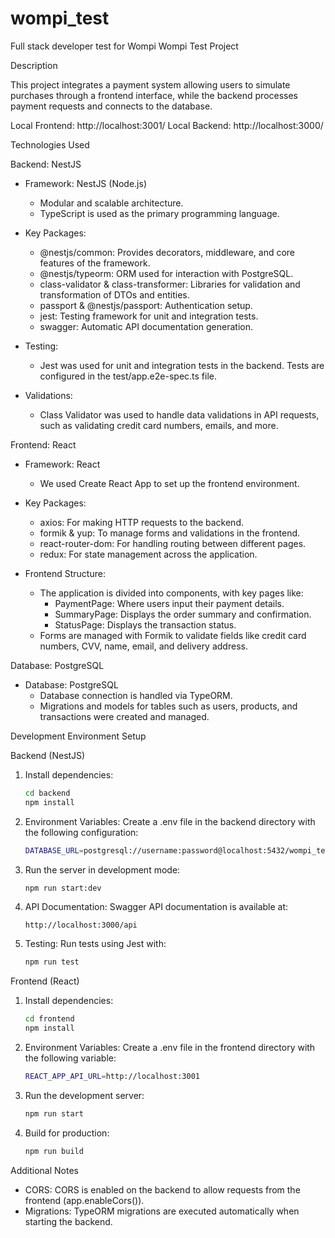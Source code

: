 # wompi_test
Full stack developer test for Wompi
Wompi Test Project

Description

This project integrates a payment system allowing users to simulate purchases through a frontend interface, while the backend processes payment requests and connects to the database.

Local Frontend: http://localhost:3001/
Local Backend: http://localhost:3000/


Technologies Used

Backend: NestJS
- Framework: NestJS (Node.js)
    - Modular and scalable architecture.
    - TypeScript is used as the primary programming language.
  
- Key Packages:
    - @nestjs/common: Provides decorators, middleware, and core features of the framework.
    - @nestjs/typeorm: ORM used for interaction with PostgreSQL.
    - class-validator & class-transformer: Libraries for validation and transformation of DTOs and entities.
    - passport & @nestjs/passport: Authentication setup.
    - jest: Testing framework for unit and integration tests.
    - swagger: Automatic API documentation generation.

- Testing:
    - Jest was used for unit and integration tests in the backend. Tests are configured in the test/app.e2e-spec.ts file.

- Validations:
    - Class Validator was used to handle data validations in API requests, such as validating credit card numbers, emails, and more.

Frontend: React
- Framework: React
    - We used Create React App to set up the frontend environment.
  
- Key Packages:
    - axios: For making HTTP requests to the backend.
    - formik & yup: To manage forms and validations in the frontend.
    - react-router-dom: For handling routing between different pages.
    - redux: For state management across the application.

- Frontend Structure:
    - The application is divided into components, with key pages like:
        - PaymentPage: Where users input their payment details.
        - SummaryPage: Displays the order summary and confirmation.
        - StatusPage: Displays the transaction status.
    - Forms are managed with Formik to validate fields like credit card numbers, CVV, name, email, and delivery address.

Database: PostgreSQL
- Database: PostgreSQL
    - Database connection is handled via TypeORM.
    - Migrations and models for tables such as users, products, and transactions were created and managed.

Development Environment Setup

Backend (NestJS)
1. Install dependencies:
   ```bash
   cd backend
   npm install
   ```

2. Environment Variables: Create a .env file in the backend directory with the following configuration:
   ```bash
   DATABASE_URL=postgresql://username:password@localhost:5432/wompi_test
   ```

3. Run the server in development mode:
   ```bash
   npm run start:dev
   ```

4. API Documentation: Swagger API documentation is available at:
   ```
   http://localhost:3000/api
   ```

5. Testing: Run tests using Jest with:
   ```bash
   npm run test
   ```

Frontend (React)
1. Install dependencies:
   ```bash
   cd frontend
   npm install
   ```

2. Environment Variables: Create a .env file in the frontend directory with the following variable:
   ```bash
   REACT_APP_API_URL=http://localhost:3001
   ```

3. Run the development server:
   ```bash
   npm run start
   ```

4. Build for production:
   ```bash
   npm run build
   ```
Additional Notes

- CORS: CORS is enabled on the backend to allow requests from the frontend (app.enableCors()).
- Migrations: TypeORM migrations are executed automatically when starting the backend.

